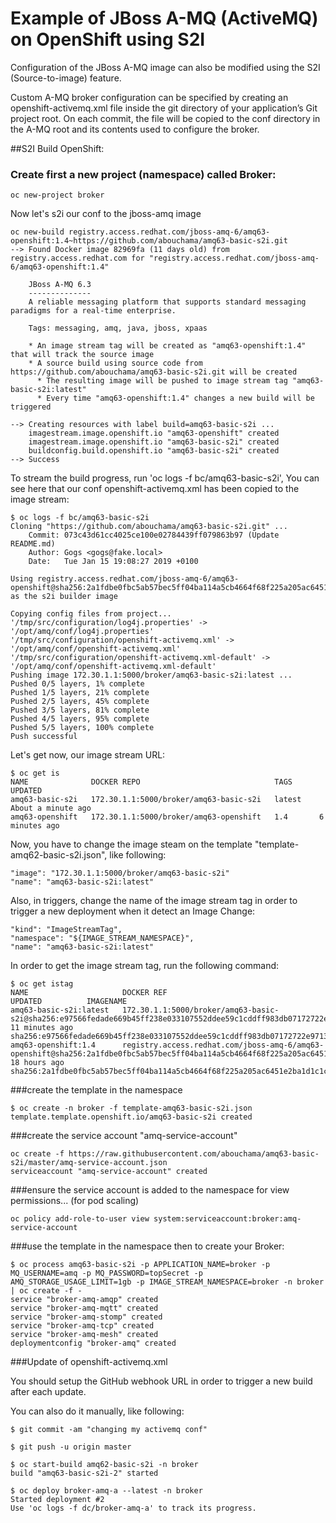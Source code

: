 # Example of JBoss A-MQ (ActiveMQ) on OpenShift using S2I

Configuration of the JBoss A-MQ image can also be modified using the S2I (Source-to-image) feature.

Custom A-MQ broker configuration can be specified by creating an openshift-activemq.xml file inside 
the git directory of your application’s Git project root. On each commit, 
the file will be copied to the conf directory in the A-MQ root and its contents used to configure the broker.

##S2I Build OpenShift:

### Create first a new project (namespace) called Broker:

```
oc new-project broker
```

Now let's s2i our conf to the jboss-amq image

```
oc new-build registry.access.redhat.com/jboss-amq-6/amq63-openshift:1.4~https://github.com/abouchama/amq63-basic-s2i.git
--> Found Docker image 82969fa (11 days old) from registry.access.redhat.com for "registry.access.redhat.com/jboss-amq-6/amq63-openshift:1.4"

    JBoss A-MQ 6.3 
    -------------- 
    A reliable messaging platform that supports standard messaging paradigms for a real-time enterprise.

    Tags: messaging, amq, java, jboss, xpaas

    * An image stream tag will be created as "amq63-openshift:1.4" that will track the source image
    * A source build using source code from https://github.com/abouchama/amq63-basic-s2i.git will be created
      * The resulting image will be pushed to image stream tag "amq63-basic-s2i:latest"
      * Every time "amq63-openshift:1.4" changes a new build will be triggered

--> Creating resources with label build=amq63-basic-s2i ...
    imagestream.image.openshift.io "amq63-openshift" created
    imagestream.image.openshift.io "amq63-basic-s2i" created
    buildconfig.build.openshift.io "amq63-basic-s2i" created
--> Success
```
To stream the build progress, run 'oc logs -f bc/amq63-basic-s2i',
You can see here that our conf openshift-activemq.xml has been copied to the image stream:

```
$ oc logs -f bc/amq63-basic-s2i
Cloning "https://github.com/abouchama/amq63-basic-s2i.git" ...
	Commit:	073c43d61cc4025ce100e02784439ff079863b97 (Update README.md)
	Author:	Gogs <gogs@fake.local>
	Date:	Tue Jan 15 19:08:27 2019 +0100
	
Using registry.access.redhat.com/jboss-amq-6/amq63-openshift@sha256:2a1fdbe0fbc5ab57bec5ff04ba114a5cb4664f68f225a205ac6451e2ba1d1c1c as the s2i builder image

Copying config files from project...
'/tmp/src/configuration/log4j.properties' -> '/opt/amq/conf/log4j.properties'
'/tmp/src/configuration/openshift-activemq.xml' -> '/opt/amq/conf/openshift-activemq.xml'
'/tmp/src/configuration/openshift-activemq.xml-default' -> '/opt/amq/conf/openshift-activemq.xml-default'
Pushing image 172.30.1.1:5000/broker/amq63-basic-s2i:latest ...
Pushed 0/5 layers, 1% complete
Pushed 1/5 layers, 21% complete
Pushed 2/5 layers, 45% complete
Pushed 3/5 layers, 81% complete
Pushed 4/5 layers, 95% complete
Pushed 5/5 layers, 100% complete
Push successful
```
Let's get now, our image stream URL:

```
$ oc get is
NAME              DOCKER REPO                              TAGS      UPDATED
amq63-basic-s2i   172.30.1.1:5000/broker/amq63-basic-s2i   latest    About a minute ago
amq63-openshift   172.30.1.1:5000/broker/amq63-openshift   1.4       6 minutes ago
```
Now, you have to change the image steam on the template "template-amq62-basic-s2i.json", like following:

```
"image": "172.30.1.1:5000/broker/amq63-basic-s2i"
"name": "amq63-basic-s2i:latest"
```
Also, in triggers, change the name of the image stream tag in order to trigger a new deployment when it detect an Image Change:

```
"kind": "ImageStreamTag",
"namespace": "${IMAGE_STREAM_NAMESPACE}",
"name": "amq63-basic-s2i:latest"
```
In order to get the image stream tag, run the following command:

```
$ oc get istag
NAME                     DOCKER REF                                                                                                                       UPDATED          IMAGENAME
amq63-basic-s2i:latest   172.30.1.1:5000/broker/amq63-basic-s2i@sha256:e97566fedade669b45ff238e033107552ddee59c1cddff983db07172722e9713                   11 minutes ago   sha256:e97566fedade669b45ff238e033107552ddee59c1cddff983db07172722e9713
amq63-openshift:1.4      registry.access.redhat.com/jboss-amq-6/amq63-openshift@sha256:2a1fdbe0fbc5ab57bec5ff04ba114a5cb4664f68f225a205ac6451e2ba1d1c1c   18 hours ago     sha256:2a1fdbe0fbc5ab57bec5ff04ba114a5cb4664f68f225a205ac6451e2ba1d1c1c
```

###create the template in the namespace
```
$ oc create -n broker -f template-amq63-basic-s2i.json 
template.template.openshift.io/amq63-basic-s2i created
```
###create the service account "amq-service-account"
```
oc create -f https://raw.githubusercontent.com/abouchama/amq63-basic-s2i/master/amq-service-account.json
serviceaccount "amq-service-account" created
```

###ensure the service account is added to the namespace for view permissions... (for pod scaling)
```
oc policy add-role-to-user view system:serviceaccount:broker:amq-service-account
```

###use the template in the namespace then to create your Broker:
```
$ oc process amq63-basic-s2i -p APPLICATION_NAME=broker -p MQ_USERNAME=amq -p MQ_PASSWORD=topSecret -p AMQ_STORAGE_USAGE_LIMIT=1gb -p IMAGE_STREAM_NAMESPACE=broker -n broker | oc create -f -
service "broker-amq-amqp" created
service "broker-amq-mqtt" created
service "broker-amq-stomp" created
service "broker-amq-tcp" created
service "broker-amq-mesh" created
deploymentconfig "broker-amq" created
```
###Update of openshift-activemq.xml

You should setup the GitHub webhook URL in order to trigger a new build after each update.

You can also do it manually, like following:
```
$ git commit -am "changing my activemq conf"

$ git push -u origin master

$ oc start-build amq62-basic-s2i -n broker
build "amq63-basic-s2i-2" started

$ oc deploy broker-amq-a --latest -n broker
Started deployment #2
Use 'oc logs -f dc/broker-amq-a' to track its progress.
```
